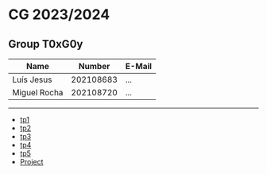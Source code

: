 # CG 2023/2024

## Group T0xG0y
| Name             | Number    | E-Mail             |
| ---------------- | --------- | ------------------ |
| Luís Jesus         | 202108683 | ...                |
| Miguel Rocha         | 202108720 | ...                |

----

  - [tp1](tp1/README.md)
  - [tp2](tp2/README.md)
  - [tp3](tp3/README.md)
  - [tp4](tp4/README.md)
  - [tp5](tp5/README.md)
  - [Project](proj/README.md)